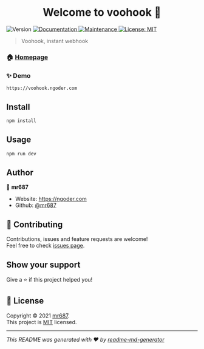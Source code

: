 <h1 align="center">Welcome to voohook 👋</h1>
<p>
  <img alt="Version" src="https://img.shields.io/badge/version-0.0.3-blue.svg?cacheSeconds=2592000" />
  <a href="https://github.com/mr687/voohook#readme" target="_blank">
    <img alt="Documentation" src="https://img.shields.io/badge/documentation-yes-brightgreen.svg" />
  </a>
  <a href="https://github.com/mr687/voohook/graphs/commit-activity" target="_blank">
    <img alt="Maintenance" src="https://img.shields.io/badge/Maintained%3F-yes-green.svg" />
  </a>
  <a href="https://github.com/mr687/voohook/blob/master/LICENSE" target="_blank">
    <img alt="License: MIT" src="https://img.shields.io/github/license/mr687/voohook" />
  </a>
</p>

> Voohook, instant webhook

### 🏠 [Homepage](https://github.com/mr687/voohook#readme)

### ✨ Demo
`https://voohook.ngoder.com`

## Install

```sh
npm install
```

## Usage

```sh
npm run dev
```

## Author

👤 **mr687**

* Website: https://ngoder.com
* Github: [@mr687](https://github.com/mr687)

## 🤝 Contributing

Contributions, issues and feature requests are welcome!<br />Feel free to check [issues page](https://github.com/mr687/voohook/issues).

## Show your support

Give a ⭐️ if this project helped you!

## 📝 License

Copyright © 2021 [mr687](https://github.com/mr687).<br />
This project is [MIT](https://github.com/mr687/voohook/blob/master/LICENSE) licensed.

***
_This README was generated with ❤️ by [readme-md-generator](https://github.com/kefranabg/readme-md-generator)_
